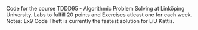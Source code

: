 Code for the course TDDD95 - Algorithmic Problem Solving at Linköping University.
Labs to fulfill 20 points and Exercises atleast one for each week.
Notes: Ex9 Code Theft is currently the fastest solution for LiU Kattis. 
